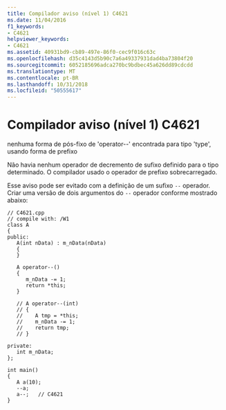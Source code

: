 ```yaml
---
title: Compilador aviso (nível 1) C4621
ms.date: 11/04/2016
f1_keywords:
- C4621
helpviewer_keywords:
- C4621
ms.assetid: 40931bd9-cb89-497e-86f0-cec9f016c63c
ms.openlocfilehash: d35c4143d5b90c7a6a49337931dad4ba73804f20
ms.sourcegitcommit: 6052185696adca270bc9bdbec45a626dd89cdcdd
ms.translationtype: MT
ms.contentlocale: pt-BR
ms.lasthandoff: 10/31/2018
ms.locfileid: "50555617"
---
```

# <a name="compiler-warning-level-1-c4621"></a>Compilador aviso (nível 1) C4621

nenhuma forma de pós-fixo de 'operator--' encontrada para tipo 'type', usando forma de prefixo

Não havia nenhum operador de decremento de sufixo definido para o tipo determinado. O compilador usado o operador de prefixo sobrecarregado.

Esse aviso pode ser evitado com a definição de um sufixo `--` operador. Criar uma versão de dois argumentos do `--` operador conforme mostrado abaixo:

```
// C4621.cpp
// compile with: /W1
class A
{
public:
   A(int nData) : m_nData(nData)
   {
   }

   A operator--()
   {
      m_nData -= 1;
      return *this;
   }

   // A operator--(int)
   // {
   //    A tmp = *this;
   //    m_nData -= 1;
   //    return tmp;
   // }

private:
   int m_nData;
};

int main()
{
   A a(10);
   --a;
   a--;   // C4621
}
```